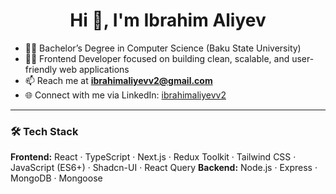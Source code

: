 <h1 align="center">Hi 👋, I'm Ibrahim Aliyev</h1>

- 👨‍🎓 Bachelor’s Degree in Computer Science (Baku State University)  
- 👨‍💻 Frontend Developer focused on building clean, scalable, and user-friendly web applications  
- 📫 Reach me at **ibrahimaliyevv2@gmail.com**
- 🌐 Connect with me via LinkedIn: [ibrahimaliyevv2](https://linkedin.com/in/ibrahimaliyevv2)

---

### 🛠️ Tech Stack
**Frontend:** React · TypeScript · Next.js · Redux Toolkit · Tailwind CSS · JavaScript (ES6+) · Shadcn-UI · React Query
**Backend:** Node.js · Express · MongoDB · Mongoose
